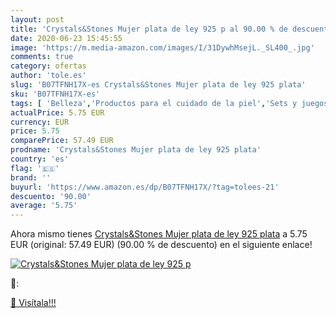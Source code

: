 ```yaml
---
layout: post
title: 'Crystals&Stones Mujer plata de ley 925 p al 90.00 % de descuento'
date: 2020-06-23 15:45:55
image: 'https://m.media-amazon.com/images/I/31DywhMsejL._SL400_.jpg'
comments: true
category: ofertas
author: 'tole.es'
slug: 'B07TFNH17X-es Crystals&Stones Mujer plata de ley 925 plata'
sku: 'B07TFNH17X-es'
tags: [ 'Belleza','Productos para el cuidado de la piel','Sets y juegos para el cuidado de la piel','de','ley','plata', ]
actualPrice: 5.75 EUR
currency: EUR
price: 5.75
comparePrice: 57.49 EUR
prodname: 'Crystals&Stones Mujer plata de ley 925 plata'
country: 'es'
flag: '🇪🇸'
brand: ''
buyurl: 'https://www.amazon.es/dp/B07TFNH17X/?tag=tolees-21'
descuento: '90.00'
average: '5.75'
---
```


Ahora mismo tienes [Crystals&Stones Mujer plata de ley 925 plata](https://www.amazon.es/dp/B07TFNH17X/?tag=tolees-21) a 5.75 EUR (original: 57.49 EUR) (90.00 %  de descuento) en el siguiente enlace!

[![Crystals&Stones Mujer plata de ley 925 p](https://m.media-amazon.com/images/I/31DywhMsejL._SL400_.jpg)](https://www.amazon.es/dp/B07TFNH17X/?tag=tolees-21)

🔎:


[🛒 Visítala!!!](https://www.amazon.es/dp/B07TFNH17X/?tag=tolees-21)
